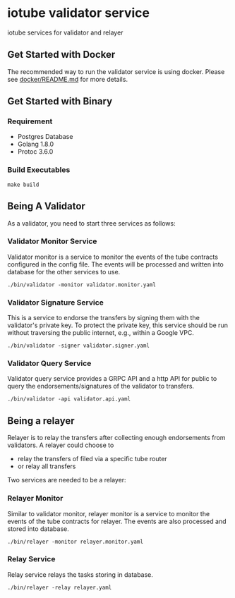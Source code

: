 # iotube validator service

iotube services for validator and relayer

## Get Started with Docker
The recommended way to run the validator service is using docker.
Please see [docker/README.md](docker/README.md) for more details.

## Get Started with Binary
### Requirement
* Postgres Database
* Golang 1.8.0
* Protoc 3.6.0

### Build Executables
`make build`

## Being A Validator
As a validator, you need to start three services as follows:

### Validator Monitor Service
Validator monitor is a service to monitor the events of the tube contracts configured in the config file. The events will be processed and written into database for the other services to use.

`./bin/validator -monitor validator.monitor.yaml`

### Validator Signature Service
This is a service to endorse the transfers by signing them with the validator's private key. To protect the private key, this service should be run without traversing the public internet, e.g., within a Google VPC.

`./bin/validator -signer validator.signer.yaml`

### Validator Query Service
Validator query service provides a GRPC API and a http API for public to query the endorsements/signatures of the validator to transfers.

`./bin/validator -api validator.api.yaml`

## Being a relayer
Relayer is to relay the transfers after collecting enough endorsements from validators. A relayer could choose to
* relay the transfers of filed via a specific tube router
* or relay all transfers

Two services are needed to be a relayer:
### Relayer Monitor
Similar to validator monitor, relayer monitor is a service to monitor the events of the tube contracts for relayer. The events are also processed and stored into database.

`./bin/relayer -monitor relayer.monitor.yaml`

### Relay Service
Relay service relays the tasks storing in database.

`./bin/relayer -relay relayer.yaml`

